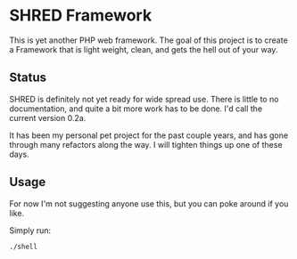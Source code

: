 SHRED Framework
===
This is yet another PHP web framework. The goal of this project is to create a
Framework that is light weight, clean, and gets the hell out of your way. 


Status
---
SHRED is definitely not yet ready for wide spread use. There is little to no
documentation, and quite a bit more work has to be done. I'd call the current
version 0.2a.

It has been my personal pet project for the past couple years, and has gone
through many refactors along the way. I will tighten things up one of these
days.


Usage
---
For now I'm not suggesting anyone use this, but you can poke around if you
like.

Simply run:

	./shell
